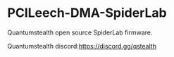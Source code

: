 # PCILeech-DMA-SpiderLab
Quantumstealth open source SpiderLab firmware.

Quantumstealth discord:https://discord.gg/qstealth

